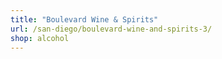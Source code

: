 ```yaml
---
title: "Boulevard Wine & Spirits"
url: /san-diego/boulevard-wine-and-spirits-3/
shop: alcohol
---
```

